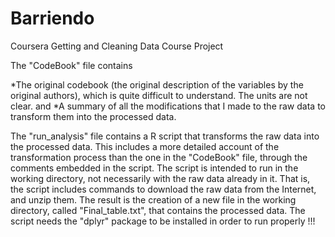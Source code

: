 Barriendo
=========

Coursera Getting and Cleaning Data Course Project

The "CodeBook" file contains

*The original codebook (the original description of the variables by the original authors), which is quite difficult to understand. The units are not clear.  and
*A summary of all the modifications that I made to the raw data to transform them into the processed data.

The "run_analysis" file contains a R script that transforms the raw data into the processed data. This includes a more detailed account of the transformation process than the one in the "CodeBook" file, through the comments embedded in the script.
The script is intended to run in the working directory, not necessarily with the raw data already in it. That is, the script includes commands to download the raw data from the Internet, and unzip them.
The result is the creation of a new file in the working directory, called "Final_table.txt", that contains the processed data.
The script needs the "dplyr" package to be installed in order to run properly !!!



